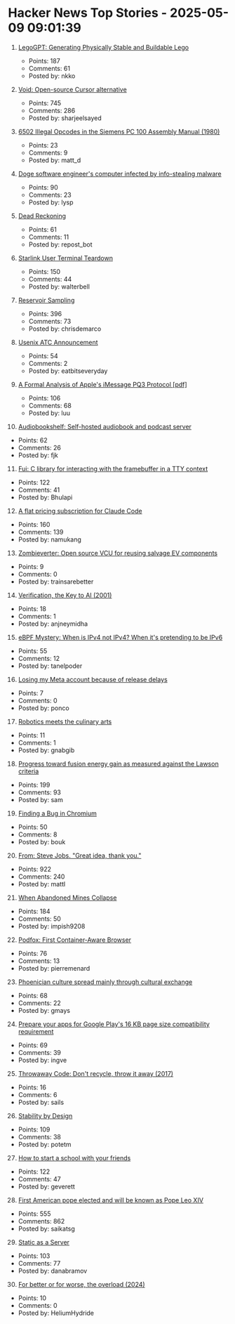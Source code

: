 # Hacker News Top Stories - 2025-05-09 09:01:39

1. [LegoGPT: Generating Physically Stable and Buildable Lego](https://avalovelace1.github.io/LegoGPT/)
   - Points: 187
   - Comments: 61
   - Posted by: nkko

2. [Void: Open-source Cursor alternative](https://github.com/voideditor/void)
   - Points: 745
   - Comments: 286
   - Posted by: sharjeelsayed

3. [6502 Illegal Opcodes in the Siemens PC 100 Assembly Manual (1980)](https://www.pagetable.com/?p=1798)
   - Points: 23
   - Comments: 9
   - Posted by: matt_d

4. [Doge software engineer's computer infected by info-stealing malware](https://arstechnica.com/security/2025/05/doge-software-engineers-computer-infected-by-info-stealing-malware/)
   - Points: 90
   - Comments: 23
   - Posted by: lysp

5. [Dead Reckoning](https://www.damninteresting.com/dead-reckoning/)
   - Points: 61
   - Comments: 11
   - Posted by: repost_bot

6. [Starlink User Terminal Teardown](https://www.darknavy.org/blog/a_first_glimpse_of_the_starlink_user_ternimal/)
   - Points: 150
   - Comments: 44
   - Posted by: walterbell

7. [Reservoir Sampling](https://samwho.dev/reservoir-sampling/)
   - Points: 396
   - Comments: 73
   - Posted by: chrisdemarco

8. [Usenix ATC Announcement](https://www.usenix.org/blog/usenix-atc-announcement)
   - Points: 54
   - Comments: 2
   - Posted by: eatbitseveryday

9. [A Formal Analysis of Apple's iMessage PQ3 Protocol [pdf]](https://www.usenix.org/system/files/conference/usenixsecurity25/sec25cycle1-prepub-595-linker.pdf)
   - Points: 106
   - Comments: 68
   - Posted by: luu

10. [Audiobookshelf: Self-hosted audiobook and podcast server](https://www.audiobookshelf.org/)
   - Points: 62
   - Comments: 26
   - Posted by: fjk

11. [Fui: C library for interacting with the framebuffer in a TTY context](https://github.com/martinfama/fui)
   - Points: 122
   - Comments: 41
   - Posted by: Bhulapi

12. [A flat pricing subscription for Claude Code](https://support.anthropic.com/en/articles/11145838-using-claude-code-with-your-max-plan)
   - Points: 160
   - Comments: 139
   - Posted by: namukang

13. [Zombieverter: Open source VCU for reusing salvage EV components](https://openinverter.org/wiki/ZombieVerter_VCU)
   - Points: 9
   - Comments: 0
   - Posted by: trainsarebetter

14. [Verification, the Key to AI (2001)](http://incompleteideas.net/IncIdeas/KeytoAI.html)
   - Points: 18
   - Comments: 1
   - Posted by: anjneymidha

15. [eBPF Mystery: When is IPv4 not IPv4? When it's pretending to be IPv6](https://blog.gripdev.xyz/2025/05/06/ebpf-mystery-when-is-ipv4-not-ipv4-when-its-ipv6/)
   - Points: 55
   - Comments: 12
   - Posted by: tanelpoder

16. [Losing my Meta account because of release delays](https://madelinemiller.dev/blog/dark-side-account-bans/)
   - Points: 7
   - Comments: 0
   - Posted by: ponco

17. [Robotics meets the culinary arts](https://actu.epfl.ch/news/robotics-meets-the-culinary-arts/)
   - Points: 11
   - Comments: 1
   - Posted by: gnabgib

18. [Progress toward fusion energy gain as measured against the Lawson criteria](https://www.fusionenergybase.com/articles/continuing-progress-toward-fusion-energy-breakeven-and-gain-as-measured-against-the-lawson-criteria)
   - Points: 199
   - Comments: 93
   - Posted by: sam

19. [Finding a Bug in Chromium](https://bou.ke/blog/chromium-bug/)
   - Points: 50
   - Comments: 8
   - Posted by: bouk

20. [From: Steve Jobs. "Great idea, thank you."](https://blog.hayman.net/2025/05/06/from-steve-jobs-great-idea.html)
   - Points: 922
   - Comments: 240
   - Posted by: mattl

21. [When Abandoned Mines Collapse](https://practical.engineering/blog/2025/5/6/when-abandoned-mines-collapse)
   - Points: 184
   - Comments: 50
   - Posted by: impish9208

22. [Podfox: First Container-Aware Browser](https://val.packett.cool/blog/podfox/)
   - Points: 76
   - Comments: 13
   - Posted by: pierremenard

23. [Phoenician culture spread mainly through cultural exchange](https://www.mpg.de/24574685/0422-evan-phoenician-culture-spread-mainly-through-cultural-exchange-150495-x)
   - Points: 68
   - Comments: 22
   - Posted by: gmays

24. [Prepare your apps for Google Play's 16 KB page size compatibility requirement](https://android-developers.googleblog.com/2025/05/prepare-play-apps-for-devices-with-16kb-page-size.html)
   - Points: 69
   - Comments: 39
   - Posted by: ingve

25. [Throwaway Code: Don't recycle, throw it away (2017)](https://www.sung.codes/blog/2017/throwaway-code-dont-recycle-throw-away)
   - Points: 16
   - Comments: 6
   - Posted by: sails

26. [Stability by Design](https://potetm.com/devtalk/stability-by-design.html)
   - Points: 109
   - Comments: 38
   - Posted by: potetm

27. [How to start a school with your friends](https://prigoose.substack.com/p/how-to-start-a-university)
   - Points: 122
   - Comments: 47
   - Posted by: geverett

28. [First American pope elected and will be known as Pope Leo XIV](https://www.cnn.com/world/live-news/new-pope-conclave-day-two-05-08-25)
   - Points: 555
   - Comments: 862
   - Posted by: saikatsg

29. [Static as a Server](https://overreacted.io/static-as-a-server/)
   - Points: 103
   - Comments: 77
   - Posted by: danabramov

30. [For better or for worse, the overload (2024)](https://consteval.ca/2024/07/25/overload/)
   - Points: 10
   - Comments: 0
   - Posted by: HeliumHydride

